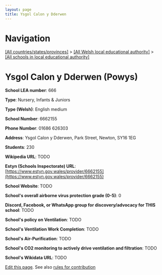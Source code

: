 ```yaml
---
layout: page
title: Ysgol Calon y Dderwen
---
```

# Navigation

[[All countries/states/provinces]](../../..) > [[All Welsh local educational authority]](../..) > [[All schools in local educational authority]](..)

# Ysgol Calon y Dderwen (Powys)

**School LEA number**: 666

**Type**: Nursery, Infants & Juniors

**Type (Welsh)**: English medium

**School Number**: 6662155

**Phone Number**: 01686 626303

**Address**: Ysgol Calon y Dderwen, Park Street, Newton, SY16 1EG

**Students**: 230

**Wikipedia URL**: TODO

**Estyn (Schools Inspectorate) URL**: [https://www.estyn.gov.wales/provider/6662155](https://www.estyn.gov.wales/provider/6662155)

**School Website**: TODO

**School's overall airborne virus protection grade (0-5)**: 0

**Discord, Facebook, or WhatsApp group for discovery/advocacy for THIS school**: TODO

**School's policy on Ventilation**: TODO

**School's Ventilation Work Completion**: TODO

**School's Air-Purification**: TODO

**School's CO2 monitoring to actively drive ventilation and filtration**: TODO

**School's Wikidata URL**: TODO




[Edit this page](https://github.com/VentilationProject/Wales/edit/prif/./Powys/Ysgol_Calon_y_Dderwen.md). See also [rules for contribution](../../../contribution-rules/)